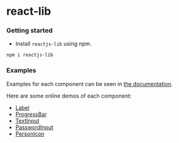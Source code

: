 # react-lib

### Getting started
 - Install `reactjs-lib` using npm.
```shell
npm i reactjs-lib

```

### Examples

Examples for each component can be seen in [the documentation](http://ngcdan.github.io/reactjs-lib).

Here are some online demos of each component:

- [Label](http://ngcdan.github.io/reactjs-lib/#Label)
- [ProgressBar](http://ngcdan.github.io/reactjs-lib/#ProgressBar)
- [TextInput](http://ngcdan.github.io/reactjs-lib/#TextInput)
- [PasswordInput](http://ngcdan.github.io/reactjs-lib/#PasswordInput)
- [PersonIcon](http://ngcdan.github.io/reactjs-lib/#PersonIcon)


